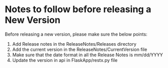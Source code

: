 # Notes to follow before releasing a New Version

Before releasing a new version, please make sure the below points:

1. Add Release notes in the ReleaseNotes/Releases directory
2. Add the current version in the ReleaseNotes/CurrentVersion file
3. Make sure that the date format in all the Release Notes is mm/dd/YYYY 
4. Update the version in api in FlaskApp/restx.py file
